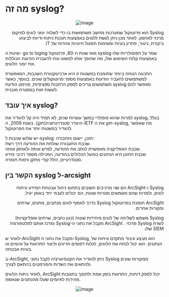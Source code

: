 # מה זה syslog?
<div align="center">
  
  ![image](https://github.com/user-attachments/assets/17820e12-d472-43fc-8877-115db9ad0155)

</div>

<p dir="rtl" style="text-align: right;">
  Syslog הוא פרוטוקול שמערכות מחשב משתמשות בו כדי לשלוח יומני לוגים למיקום מרכזי לאחסון. לאחר מכן ניתן לגשת ללוגים באמצעות תוכנת ניתוח ודיווח לביצוע ביקורת, ניטור, פתרון בעיות ומשימות תפעול חיוניות אחרות של IT.
</p>
שיטת ה- go to loging מאז שנות ה-80, פרוטוקול syslog שמר על הפופולריות שלו באמצעות קלות השימוש שלו, מה שהופך אותו לפשוט ונוח להעברת הודעות הכוללות את יומני הלוגים.

התכונה הנוחה ביותר שתומכת בפשטות זו היא ארכיטקטורת השכבות, המאפשרת למשתמשים להעביר הודעות באמצעות מספר פרוטוקולים שונים. בנוסף, כאשר משתמשים צריכים לספק הרחבות ספציפיות, פורמט הודעת syslog מאפשר להם לעשות זאת במסגרת מובנית.

## איך עובד syslog?

למרות שהוא פופולרי במשך עשרות שנים, לא תמיד היה קל להגדיר את syslog, בגלל היעדר סטנדרטיזציה(תקן). בשנת 2009, ה-IETF תקן את ה-syslog, מה שאפשר להגדיר בפשטות יותר את הפרוטוקול.

יש שלוש שכבות ל-syslog: תוכן, יישום ותחבורה:
<br>
שכבת התעבורה שולחת את ההודעה דרך רשת.
<br>
שכבת האפליקציה מאפשרת לנתב את ההודעה, לפרש אותה ולאחסן אותה.
<br>
שכבת התוכן היא הנתונים בפועל הכלולים בהודעה, המכילה מספר רכיבי מידע סטנדרטיים, כולל קודי מתקן ורמות חומרה.

## הקשר בין syslog ל-arcsight
<p dir="rtl" style="text-align: right;">
Syslog ו-ArcSight הם שני מרכיבים חשובים בתחום ניהול אבטחת המידע וניתוח לוגים, ולמרות שהם משמשים מטרות שונות, הם יכולים לעבוד יחד באופן יעיל.
</p>

<p dir="rtl" style="text-align: right;">
  ArcSight תומכת בפרוטוקול Syslog כדרך לאסוף לוגים מנתבים, מתגים, שרתים ומקורות אחרים. 
</p>  

<p dir="rtl" style="text-align: right;">
  Syslog משמש לשליחה של לוגים מיחידות שונות (כגון נתבים, שרתים ואפליקציות) לשרת Syslog מרכזי .  ArcSight מקבל את נתוני ה-Syslog ומרכז אותם לפלטפורמת SIEM שלו.
</p>

לאחר ש-ArcSight מקבל את נתוני ה-Syslog, הוא מבצע עיבוד מתקדם וניתוח של הנתונים. הוא יכול לנתח את הלוגים, לגלות דפוסים חריגים וליצור התראות על איומים או בעיות אבטחה.

ב-ArcSight, ניתן להגדיר את הקונפיגורציה לקבל נתוני Syslog ממקורות שונים ולהתאים את השדות והפורמטים בהתאם לצורך.
  
לאחר ניתוח הלוגים, ArcSight יכול לספק דוחות, התראות בזמן אמת ולתמוך בתגובות מהירות לאיומים שעלו מהנתונים שנאספו.


<div align="center">
  
  ![image](https://github.com/user-attachments/assets/2ba197ba-0610-4e39-928c-c72da092e084)

</div>


